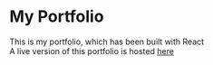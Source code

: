 # My Portfolio

This is my portfolio, which has been built with React<br>A live version of this portfolio is hosted [here](https://mehedinsu.github.io/)
